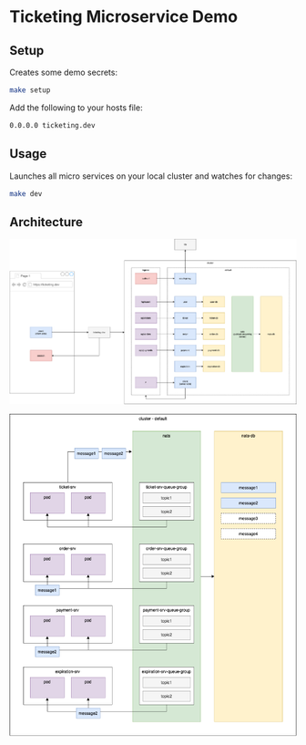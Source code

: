 # Ticketing Microservice Demo

## Setup

Creates some demo secrets:

```sh
make setup
```

Add the following to your hosts file:

```sh
0.0.0.0 ticketing.dev
```

## Usage

Launches all micro services on your local cluster and watches for changes:

```sh
make dev
```

## Architecture

![Architecture Overview](doc/assets/arch-1.png)

![Architecture Nats](doc/assets/arch-2.png)
